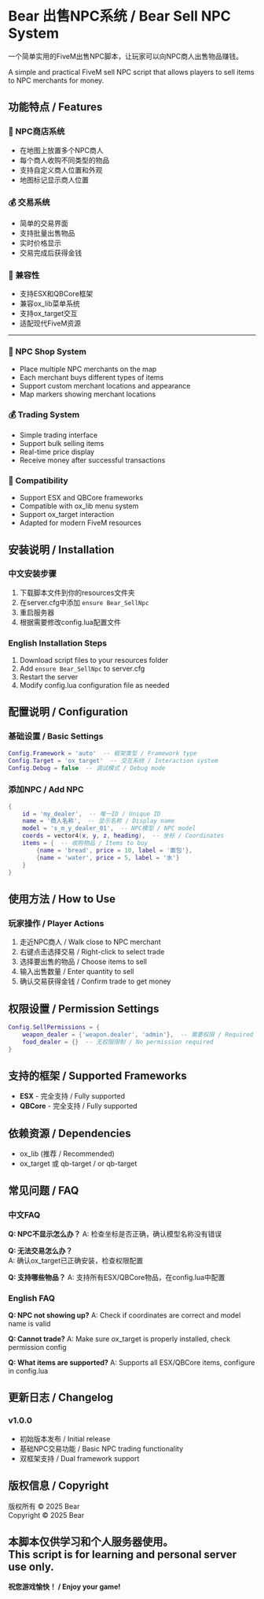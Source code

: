 # Bear 出售NPC系统 / Bear Sell NPC System

一个简单实用的FiveM出售NPC脚本，让玩家可以向NPC商人出售物品赚钱。

A simple and practical FiveM sell NPC script that allows players to sell items to NPC merchants for money.

## 功能特点 / Features

### 🏪 NPC商店系统
- 在地图上放置多个NPC商人
- 每个商人收购不同类型的物品
- 支持自定义商人位置和外观
- 地图标记显示商人位置

### 💰 交易系统  
- 简单的交易界面
- 支持批量出售物品
- 实时价格显示
- 交易完成后获得金钱

### 🔧 兼容性
- 支持ESX和QBCore框架
- 兼容ox_lib菜单系统
- 支持ox_target交互
- 适配现代FiveM资源

---

### 🏪 NPC Shop System
- Place multiple NPC merchants on the map
- Each merchant buys different types of items  
- Support custom merchant locations and appearance
- Map markers showing merchant locations

### 💰 Trading System
- Simple trading interface
- Support bulk selling items
- Real-time price display
- Receive money after successful transactions

### 🔧 Compatibility  
- Support ESX and QBCore frameworks
- Compatible with ox_lib menu system
- Support ox_target interaction
- Adapted for modern FiveM resources

## 安装说明 / Installation

### 中文安装步骤
1. 下载脚本文件到你的resources文件夹
2. 在server.cfg中添加 `ensure Bear_SellNpc`
3. 重启服务器
4. 根据需要修改config.lua配置文件

### English Installation Steps
1. Download script files to your resources folder
2. Add `ensure Bear_SellNpc` to server.cfg  
3. Restart the server
4. Modify config.lua configuration file as needed

## 配置说明 / Configuration

### 基础设置 / Basic Settings
```lua
Config.Framework = 'auto'  -- 框架类型 / Framework type
Config.Target = 'ox_target'  -- 交互系统 / Interaction system
Config.Debug = false  -- 调试模式 / Debug mode
```

### 添加NPC / Add NPC
```lua
{
    id = 'my_dealer',  -- 唯一ID / Unique ID
    name = '商人名称',  -- 显示名称 / Display name
    model = 's_m_y_dealer_01',  -- NPC模型 / NPC model
    coords = vector4(x, y, z, heading),  -- 坐标 / Coordinates
    items = {  -- 收购物品 / Items to buy
        {name = 'bread', price = 10, label = '面包'},
        {name = 'water', price = 5, label = '水'}
    }
}
```

## 使用方法 / How to Use

### 玩家操作 / Player Actions
1. 走近NPC商人 / Walk close to NPC merchant
2. 右键点击选择交易 / Right-click to select trade
3. 选择要出售的物品 / Choose items to sell
4. 输入出售数量 / Enter quantity to sell
5. 确认交易获得金钱 / Confirm trade to get money

## 权限设置 / Permission Settings

```lua
Config.SellPermissions = {
    weapon_dealer = {'weapon.dealer', 'admin'},  -- 需要权限 / Required permissions
    food_dealer = {}  -- 无权限限制 / No permission required
}
```

## 支持的框架 / Supported Frameworks

- **ESX** - 完全支持 / Fully supported
- **QBCore** - 完全支持 / Fully supported

## 依赖资源 / Dependencies

- ox_lib (推荐 / Recommended)
- ox_target 或 qb-target / or qb-target

## 常见问题 / FAQ

### 中文FAQ
**Q: NPC不显示怎么办？**
A: 检查坐标是否正确，确认模型名称没有错误

**Q: 无法交易怎么办？**  
A: 确认ox_target已正确安装，检查权限配置

**Q: 支持哪些物品？**
A: 支持所有ESX/QBCore物品，在config.lua中配置

### English FAQ
**Q: NPC not showing up?**
A: Check if coordinates are correct and model name is valid

**Q: Cannot trade?**
A: Make sure ox_target is properly installed, check permission config

**Q: What items are supported?**
A: Supports all ESX/QBCore items, configure in config.lua

## 更新日志 / Changelog

### v1.0.0
- 初始版本发布 / Initial release
- 基础NPC交易功能 / Basic NPC trading functionality
- 双框架支持 / Dual framework support

## 版权信息 / Copyright

版权所有 © 2025 Bear  
Copyright © 2025 Bear

本脚本仅供学习和个人服务器使用。  
This script is for learning and personal server use only.
---

**祝您游戏愉快！ / Enjoy your game!** 
